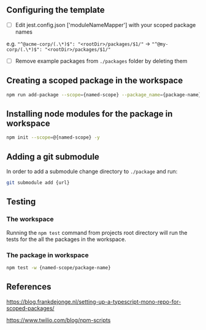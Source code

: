 ## Configuring the template

- [ ] Edit jest.config.json ['moduleNameMapper'] with your scoped package names

e.g. `"^@acme-corp/(.\*)$": "<rootDir>/packages/$1/"` -> `"^@my-corp/(.\*)$": "<rootDir>/packages/$1/"`

- [ ] Remove example packages from `./packages` folder by deleting them

## Creating a scoped package in the workspace

```bash
npm run add-package --scope={named-scope} --package_name={package-name}
```

## Installing node modules for the package in workspace

```bash
npm init --scope=@{named-scope} -y
```

## Adding a git submodule

In order to add a submodule change directory to `./package` and run:

```bash
git submodule add {url}
```

## Testing

### The workspace

Running the `npm test` command from projects root directory will run the tests for the all the packages in the workspace.

### The package in workspace

```bash
npm test -w {named-scope/package-name}
```

## References

https://blog.frankdejonge.nl/setting-up-a-typescript-mono-repo-for-scoped-packages/

https://www.twilio.com/blog/npm-scripts
